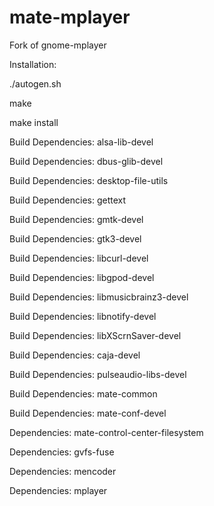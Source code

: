mate-mplayer
============

Fork of gnome-mplayer

Installation:

./autogen.sh

make

make install

Build Dependencies:  alsa-lib-devel

Build Dependencies:  dbus-glib-devel

Build Dependencies:  desktop-file-utils

Build Dependencies:  gettext

Build Dependencies:  gmtk-devel

Build Dependencies:  gtk3-devel

Build Dependencies:  libcurl-devel

Build Dependencies:  libgpod-devel

Build Dependencies:  libmusicbrainz3-devel

Build Dependencies:  libnotify-devel

Build Dependencies:  libXScrnSaver-devel

Build Dependencies:  caja-devel

Build Dependencies:  pulseaudio-libs-devel

Build Dependencies:  mate-common

Build Dependencies:  mate-conf-devel

Dependencies:       mate-control-center-filesystem

Dependencies:       gvfs-fuse

Dependencies:       mencoder

Dependencies:		mplayer

